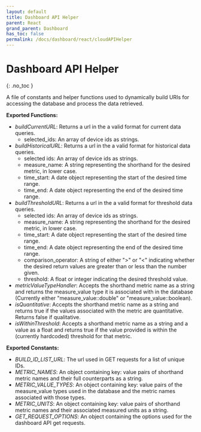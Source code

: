 ```yaml
---  
layout: default  
title: Dashboard API Helper
parent: React  
grand_parent: Dashboard
has_toc: false
permalink: /docs/dashboard/react/cloudAPIHelper
---  
```


# Dashboard API Helper
{: .no_toc }

A file of constants and helper functions used to dynamically build URIs for accessing the database and process the data retrieved.

**Exported Functions:**
- *buildCurrentURL*: Returns a url in the a valid format for current data queries.
    - selected_ids: An array of device ids as strings.
- *buildHistoricalURL*: Returns a url in the a valid format for historical data queries.
    - selected ids: An array of device ids as strings.
    - measure_name: A string representing the shorthand for the desired metric, in lower case.
    - time_start: A date object representing the start of the desired time range.
    - time_end: A date object representing the end of the desired time range.
- *buildThresholdURL*: Returns a url in the a valid format for threshold data queries.
    - selected ids: An array of device ids as strings.
    - measure_name: A string representing the shorthand for the desired metric, in lower case.
    - time_start: A date object representing the start of the desired time range.
    - time_end: A date object representing the end of the desired time range.
    - comparison_operator: A string of either ">" or "<" indicating whether the desired return values are greater than or less than the number given.
    - threshold: A float or integer indicating the desired threshold value.
- *metricValueTypeHandler*: Accepts the shorthand metric name as a string and returns the measure_value type it is associated with in the database (Currently either "measure_value::double" or "measure_value::boolean).
- *isQuantitative*: Accepts the shorthand metric name as a string and returns true if the values associated with the metric are quantitative. Returns false if qualitative.
- *isWithinThreshold*: Accepts a shorthand metric name as a string and a value as a float and returns true if the value provided is within the (currently hardcoded) threshold for that metric.

**Exported Constants:**
- *BUILD_ID_LIST_URL*: The url used in GET requests for a list of unique IDs.
- *METRIC_NAMES*: An object containing key: value pairs of shorthand metric names and their full counterparts as a string.
- *METRIC_VALUE_TYPES*: An object containing key: value pairs of the measure_value types used in the database and the metric names associated with those types.
- *METRIC_UNITS*: An object containing key: value pairs of shorthand metric names and their associated measured units as a string.
- *GET_REQUEST_OPTIONS*: An object containing the options used for the dashboard API get requests.